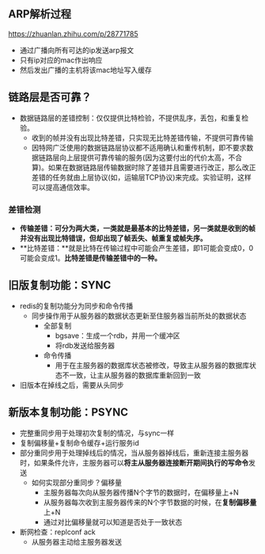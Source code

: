 ## ARP解析过程

https://zhuanlan.zhihu.com/p/28771785

- 通过广播向所有可达的ip发送arp报文
- 只有ip对应的mac作出响应
- 然后发出广播的主机将该mac地址写入缓存

## 链路层是否可靠？

- 数据链路层的差错控制：仅仅提供比特检验，不提供乱序，丢包，和重复检验。
  - 收到的帧并没有出现比特差错，只实现无比特差错传输，不提供可靠传输 
  -  因特网广泛使用的数据链路层协议都不适用确认和重传机制，即不要求数据链路层向上层提供可靠传输的服务(因为这要付出的代价太高，不合算)。如果在数据链路层传输数据时除了差错并且需要进行改正，那么改正差错的任务就由上层协议(如，运输层TCP协议)来完成。实验证明，这样可以提高通信效率。

### **差错检测**

- **传输差错：可分为两大类，一类就是最基本的比特差错，另一类就是收到的帧并没有出现比特错误，但却出现了帧丢失、帧重复或帧失序。**
- **比特差错：**就是比特在传输过程中可能会产生差错，即1可能会变成0，0可能会变成1。**比特差错是传输差错中的一种。**





## 旧版复制功能：SYNC

- redis的复制功能分为同步和命令传播
  - 同步操作用于从服务器的数据状态更新至住服务器当前所处的数据状态
    - 全部复制
      - bgsave：生成一个rdb，并用一个缓冲区
      - 将rdb发送给服务器
    - 命令传播
      - 用于在主服务器的数据库状态被修改，导致主从服务器的数据库状态不一致，让主从服务器的数据库重新回到一致
- 旧版本在掉线之后，需要从头同步



## 新版本复制功能：PSYNC

- 完整重同步用于处理初次复制的情况，与sync一样
- 复制偏移量+复制命令缓存+运行服务id
- 部分重同步用于处理掉线后的情况，当从服务器掉线后，重新连接主服务器时，如果条件允许，主服务器可以**将主从服务器连接断开期间执行的写命令**发送
  - 如何实现部分重同步？偏移量
    - 主服务器每次向从服务器传播N个字节的数据时，在偏移量上+N
    - 从服务器每次收到主服务器传来的N个字节数据的时候，在**复制偏移量**上+N
    - 通过对比偏移量就可以知道是否处于一致状态
- 断网检查：replconf ack
  - 从服务器主动给主服务器发送